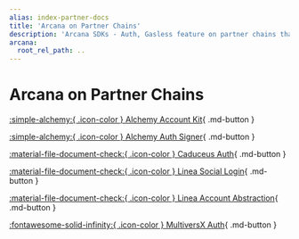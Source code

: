 ```yaml
---
alias: index-partner-docs
title: 'Arcana on Partner Chains'
description: 'Arcana SDKs - Auth, Gasless feature on partner chains that are pre-configured in Arcana wallet. Check out Arcana documentation on partner chain docs sites.'
arcana:
  root_rel_path: ..
---
```


# Arcana on Partner Chains

[:simple-alchemy:{ .icon-color } Alchemy Account Kit](https://accountkit.alchemy.com/packages/aa-signers/arcana-auth/introduction.html){ .md-button }

[:simple-alchemy:{ .icon-color } Alchemy Auth Signer](https://accountkit.alchemy.com/signers/guides/arcana-auth.html){ .md-button }

[:material-file-document-check:{ .icon-color } Caduceus Auth](https://docs.caduceus.foundation/auth){ .md-button }

[:material-file-document-check:{ .icon-color } Linea Social Login](https://docs.linea.build/developers/tooling/social-login/arcana){ .md-button }

[:material-file-document-check:{ .icon-color } Linea Account Abstraction](https://docs.linea.build/developers/tooling/account-abstraction/arcana){ .md-button }

[:fontawesome-solid-infinity:{ .icon-color } MultiversX Auth](hhttps://multiversx.com/ecosystem/project/arcana){ .md-button }

